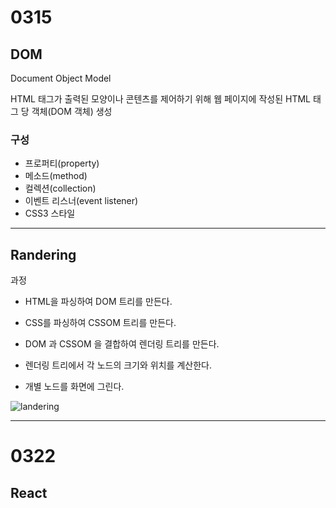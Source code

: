 # 0315
## DOM
  Document Object Model

  HTML 태그가 출력된 모양이나 콘텐츠를 제어하기 위해 웹 페이지에 작성된 HTML 태그 당 객체(DOM 객체) 생성
### 구성
  - 프로퍼티(property)
  - 메소드(method)
  - 컬렉션(collection)
  - 이벤트 리스너(event listener)
  - CSS3 스타일

***
## Randering
  과정
  
  - HTML을 파싱하여 DOM 트리를 만든다.
  
  - CSS를 파싱하여 CSSOM 트리를 만든다.
  
  - DOM 과 CSSOM 을 결합하여 렌더링 트리를 만든다.
  
  - 렌더링 트리에서 각 노드의 크기와 위치를 계산한다.
  
  - 개별 노드를 화면에 그린다.

![landering](https://github.com/jcy010905/React/assets/155941775/73cfabec-9622-42c6-a87c-cb80b79b2ccd)
  
***
# 0322
## React
